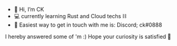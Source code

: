 - 👋 Hi, I’m CK
- 💻 currently learning Rust and Cloud techs ⛓
- 🔗 Easiest way to get in touch with me is: Discord; ck#0888

I hereby answered some of 'm :) Hope your curiosity is satisfied  🎉
